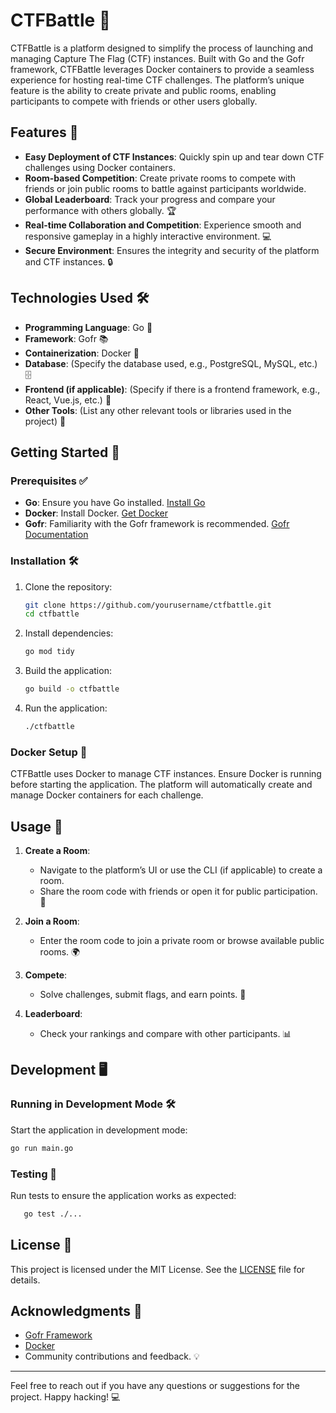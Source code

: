 # CTFBattle 🎯

CTFBattle is a platform designed to simplify the process of launching and managing Capture The Flag (CTF) instances. Built with Go and the Gofr framework, CTFBattle leverages Docker containers to provide a seamless experience for hosting real-time CTF challenges. The platform’s unique feature is the ability to create private and public rooms, enabling participants to compete with friends or other users globally.

## Features 🚀

- **Easy Deployment of CTF Instances**: Quickly spin up and tear down CTF challenges using Docker containers.
- **Room-based Competition**: Create private rooms to compete with friends or join public rooms to battle against participants worldwide.
- **Global Leaderboard**: Track your progress and compare your performance with others globally. 🏆
- **Real-time Collaboration and Competition**: Experience smooth and responsive gameplay in a highly interactive environment. 💻
- **Secure Environment**: Ensures the integrity and security of the platform and CTF instances. 🔒

## Technologies Used 🛠️

- **Programming Language**: Go 🐹
- **Framework**: Gofr 📚
- **Containerization**: Docker 🐳
- **Database**: (Specify the database used, e.g., PostgreSQL, MySQL, etc.) 🗄️
- **Frontend (if applicable)**: (Specify if there is a frontend framework, e.g., React, Vue.js, etc.) 🎨
- **Other Tools**: (List any other relevant tools or libraries used in the project) 🧰

## Getting Started 🎉

### Prerequisites ✅

- **Go**: Ensure you have Go installed. [Install Go](https://golang.org/doc/install)
- **Docker**: Install Docker. [Get Docker](https://docs.docker.com/get-docker/)
- **Gofr**: Familiarity with the Gofr framework is recommended. [Gofr Documentation](https://gofr.dev/)

### Installation 🛠️

1. Clone the repository:
   ```bash
   git clone https://github.com/yourusername/ctfbattle.git
   cd ctfbattle
   ```

2. Install dependencies:
   ```bash
   go mod tidy
   ```

3. Build the application:
   ```bash
   go build -o ctfbattle
   ```

4. Run the application:
   ```bash
   ./ctfbattle
   ```

### Docker Setup 🐳

CTFBattle uses Docker to manage CTF instances. Ensure Docker is running before starting the application. The platform will automatically create and manage Docker containers for each challenge.

## Usage 📖

1. **Create a Room**:
   - Navigate to the platform’s UI or use the CLI (if applicable) to create a room.
   - Share the room code with friends or open it for public participation. 🤝

2. **Join a Room**:
   - Enter the room code to join a private room or browse available public rooms. 🌍

3. **Compete**:
   - Solve challenges, submit flags, and earn points. 🏅

4. **Leaderboard**:
   - Check your rankings and compare with other participants. 📊

## Development 🖥️

### Running in Development Mode 🛠️

Start the application in development mode:
   ```bash
   go run main.go
   ```

### Testing 🧪

Run tests to ensure the application works as expected:
```bash
   go test ./...
```

## License 📜

This project is licensed under the MIT License. See the [LICENSE](LICENSE) file for details.

## Acknowledgments 🙌

- [Gofr Framework](https://gofr.dev/)
- [Docker](https://www.docker.com/)
- Community contributions and feedback. 💡

---

Feel free to reach out if you have any questions or suggestions for the project. Happy hacking! 💻

